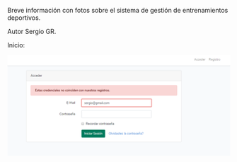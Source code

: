 Breve información con fotos sobre el sistema de gestión de entrenamientos deportivos.

Autor Sergio GR.

Inicio:

![Preview](https://raw.githubusercontent.com/sergio-gonzalez11/Laravel-6-Gestor-Entrenamientos-Deportivos/master/fotos-github/1.png)

